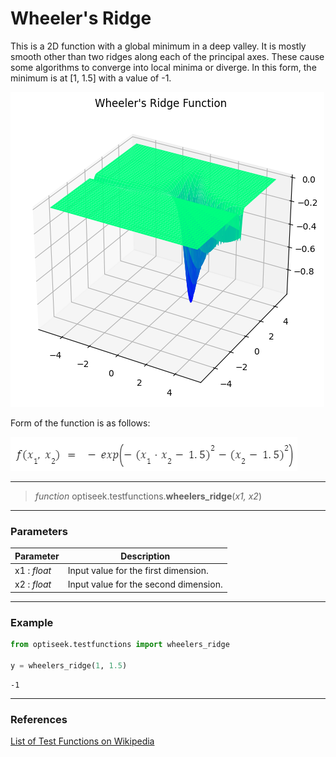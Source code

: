 # Wheeler's  Ridge

This is a 2D function with a global minimum in a deep valley. It is mostly smooth other than two ridges along each of the principal axes. These cause some algorithms to converge into local minima or diverge.
In this form, the minimum is at [1, 1.5] with a value of -1.

![Wheelers Ridge Function Plot](images/plot_wheelersridge.png)

Form of the function is as follows: 

![Wheelers Ridge Equation](images/equation_wheelersridge.png)

---

> *function* optiseek.testfunctions.**wheelers_ridge**(*x1, x2*)

---

### Parameters

| Parameter | Description |
|---|---|
| x1 : *float* | Input value for the first dimension. |
| x2 : *float* | Input value for the second dimension. |

---

### Example

```python
from optiseek.testfunctions import wheelers_ridge

y = wheelers_ridge(1, 1.5)
```

```compile
-1
```

---

### References

[List of Test Functions on Wikipedia](https://en.wikipedia.org/wiki/Test_functions_for_optimization)